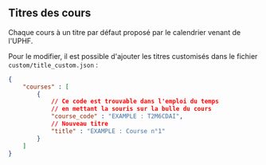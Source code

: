 ## Titres des cours
Chaque cours à un titre par défaut proposé par le calendrier venant de l'UPHF. <br>

Pour le modifier, il est possible d'ajouter les titres customisés dans le  fichier `custom/title_custom.json` : <br>
```json
{
    "courses" : [
        {
            // Ce code est trouvable dans l'emploi du temps
            // en mettant la souris sur la bulle du cours
            "course_code" : "EXAMPLE : T2M6CDAI",
            // Nouveau titre
            "title" : "EXAMPLE : Course n°1"
        }
    ]
}

```